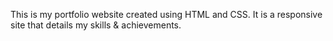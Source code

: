 This is my portfolio website created using HTML and CSS. It is a responsive site that details my skills & achievements.
